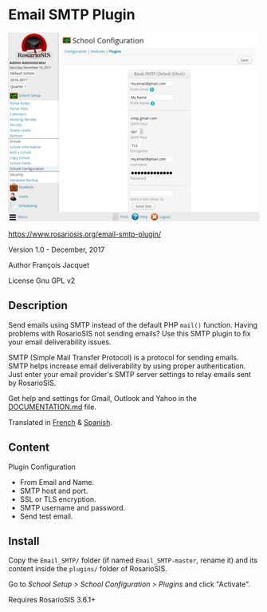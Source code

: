 # Email SMTP Plugin

![screenshot](https://raw.githubusercontent.com/francoisjacquet/Email_SMTP/master/screenshot.png)

https://www.rosariosis.org/email-smtp-plugin/

Version 1.0 - December, 2017

Author François Jacquet

License Gnu GPL v2

## Description

Send emails using SMTP instead of the default PHP `mail()` function.
Having problems with RosarioSIS not sending emails? Use this SMTP plugin to fix your email deliverability issues.

SMTP (Simple Mail Transfer Protocol) is a protocol for sending emails. SMTP helps increase email deliverability by using proper authentication. Just enter your email provider's SMTP server settings to relay emails sent by RosarioSIS.

Get help and settings for Gmail, Outlook and Yahoo in the [DOCUMENTATION.md](https://github.com/francoisjacquet/Email_SMTP/blob/master/DOCUMENTATION.md) file.

Translated in [French](https://www.rosariosis.org/fr/email-smtp-plugin/) & [Spanish](https://www.rosariosis.org/es/email-smtp-plugin/).

## Content

Plugin Configuration

- From Email and Name.
- SMTP host and port.
- SSL or TLS encryption.
- SMTP username and password.
- Send test email.

## Install

Copy the `Email_SMTP/` folder (if named `Email_SMTP-master`, rename it) and its content inside the `plugins/` folder of RosarioSIS.

Go to _School Setup > School Configuration > Plugins_ and click "Activate".

Requires RosarioSIS 3.6.1+
